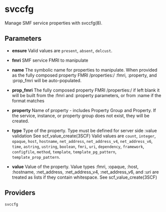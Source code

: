 
svccfg
======
Manage SMF service properties with svccfg(8).


Parameters
----------

- **ensure**
    Valid values are `present`, `absent`, `delcust`. 

- **fmri**
    SMF service FMRI to manipulate

- **name**
    The symbolic name for properties to manipulate.  When provided as the
    fully composed property FMRI <fmri>/properties:/<property> :fmri,
    :property, and :prop_fmri will be auto-populated.

- **prop_fmri**
    The fully composed property FMRI <fmri>/properties:/<property>
    if left blank it will be built from the :fmri and :property
    parameters, or from :name if the format matches

- **property**
    Name of property - includes Property Group and Property.  If
    the service, instance, or property group does not exist, they
    will be created.

- **type**
    Type of the property. Type must be defined for server side :value
    validation See scf_value_create(3SCF)
    Valid values are `count`, `integer`, `opaque`, `host`, `hostname`,
    `net_address`, `net_address_v4`, `net_address_v6`, `time`, `astring`,
    `ustring`, `boolean`, `fmri`, `uri`, `dependency`, `framework`,
    `configfile`, `method`, `template`, `template_pg_pattern`,
    `template_prop_pattern`. 

- **value**
    Value of the property. Value types :fmri, :opaque, :host, :hostname,
    :net_address, :net_address_v4, :net_address_v6, and :uri are treated as
    lists if they contain whitespace. See scf_value_create(3SCF)

Providers
---------
    svccfg

